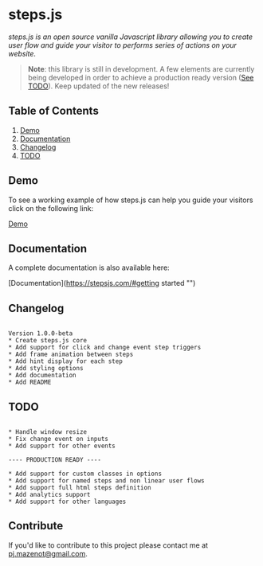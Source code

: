 # steps.js

*steps.js is an open source vanilla Javascript library allowing you to create user flow and guide your visitor to performs series of actions on your website.*

> **Note**: this library is still in development. A few elements are currently being developed in order to achieve a production ready version ([See TODO](#todo)). Keep updated of the new releases!

## Table of Contents

  1. [Demo](#demo)
  1. [Documentation](#documentation)
  1. [Changelog](#changelog)
  1. [TODO](#todo)

## Demo 

To see a working example of how steps.js can help you guide your visitors click on the following link:

[Demo](https://stepsjs.com "")

## Documentation

A complete documentation is also available here: 

[Documentation](https://stepsjs.com/#getting started "")

## Changelog

```

Version 1.0.0-beta
* Create steps.js core
* Add support for click and change event step triggers
* Add frame animation between steps
* Add hint display for each step
* Add styling options
* Add documentation
* Add README

```

## TODO

```

* Handle window resize
* Fix change event on inputs
* Add support for other events

---- PRODUCTION READY ----

* Add support for custom classes in options
* Add support for named steps and non linear user flows
* Add support full html steps definition
* Add analytics support
* Add support for other languages

```

## Contribute

If you'd like to contribute to this project please contact me at [pj.mazenot@gmail.com](mailto:pj.mazenot@gmail.com "").